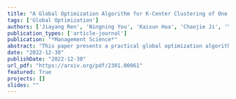 ```yaml
---
title: "A Global Optimization Algorithm for K-Center Clustering of One Billion Samples"
tags: ['Global Optimization']
authors: ['Jiayang Ren', 'Ningning You', 'Kaixun Hua', 'Chaojie Ji', 'Yankai Cao']
publication_types: ['article-journal']
publication: "*Management Science*"
abstract: "This paper presents a practical global optimization algorithm for the K-center clustering problem, which aims to select K samples as the cluster centers to minimize the maximum within-cluster distance. This algorithm is based on a reduced-space branch and bound scheme and guarantees convergence to the global optimum in a finite number of steps by only branching on the regions of centers. To improve efficiency, we have designed a two-stage decomposable lower bound, the solution of which can be derived in a closed form. In addition, we also propose several acceleration techniques to narrow down the region of centers, including bounds tightening, sample reduction, and parallelization. Extensive studies on synthetic and real-world datasets have demonstrated that our algorithm can solve the K-center problems to global optimal within 4 hours for ten million samples in the serial mode and one billion samples in the parallel mode. Moreover, compared with the state-of-the-art heuristic methods, the global optimum obtained by our algorithm can averagely reduce the objective function by 25.8% on all the synthetic and real-world datasets."
date: "2022-12-30"
publishDate: "2022-12-30"
url_pdf: "https://arxiv.org/pdf/2301.00061"
featured: True
projects: []
slides: ""
---
```

